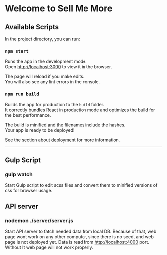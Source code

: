 # Welcome to Sell Me More

## Available Scripts

In the project directory, you can run:

### `npm start`

Runs the app in the development mode.<br>
Open [http://localhost:3000](http://localhost:3000) to view it in the browser.

The page will reload if you make edits.<br>
You will also see any lint errors in the console.

### `npm run build`

Builds the app for production to the `build` folder.<br>
It correctly bundles React in production mode and optimizes the build for the best performance.

The build is minified and the filenames include the hashes.<br>
Your app is ready to be deployed!

See the section about [deployment](https://facebook.github.io/create-react-app/docs/deployment) for more information.
<hr>

## Gulp Script

### gulp watch
Start Gulp script to edit scss files and convert them to minified versions of css for browser usage.

## API server

### nodemon ./server/server.js
Start API server to fatch needed data from local DB. Because of that, web page wont work on any other computer, since there is no seed,
and web page is not deployed yet.
Data is read from [http://localhost:4000](http://localhost:4000) port.<br/>Without It web page will not work properly.
